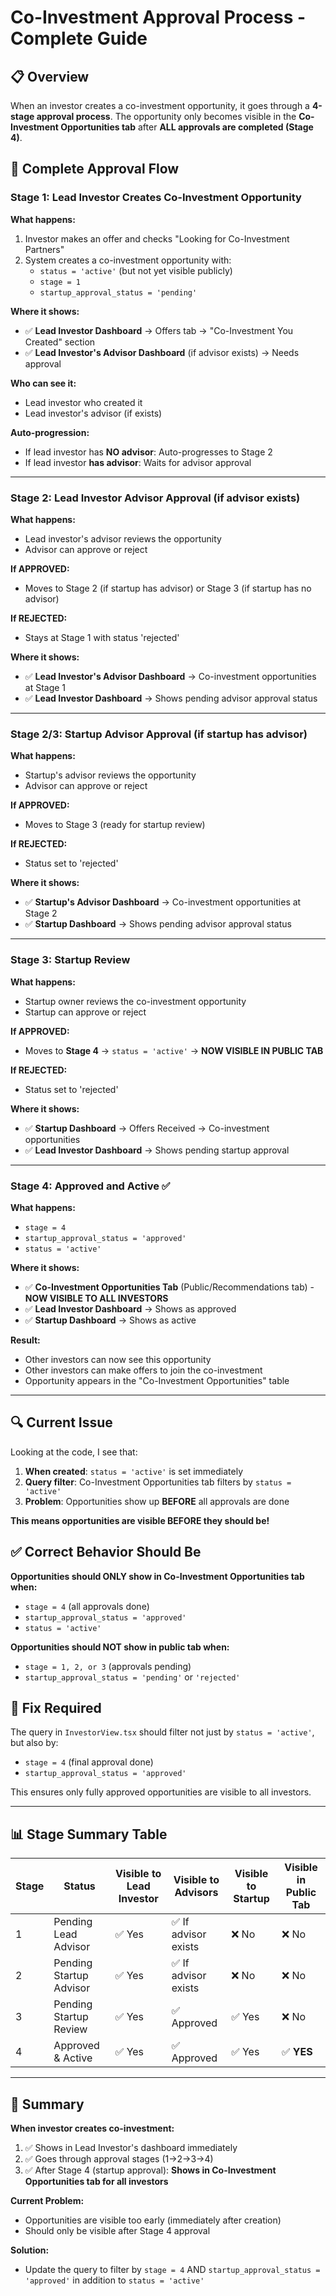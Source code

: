 # Co-Investment Approval Process - Complete Guide

## 📋 Overview

When an investor creates a co-investment opportunity, it goes through a **4-stage approval process**. The opportunity only becomes visible in the **Co-Investment Opportunities tab** after **ALL approvals are completed (Stage 4)**.

## 🔄 Complete Approval Flow

### **Stage 1: Lead Investor Creates Co-Investment Opportunity**

**What happens:**
1. Investor makes an offer and checks "Looking for Co-Investment Partners"
2. System creates a co-investment opportunity with:
   - `status = 'active'` (but not yet visible publicly)
   - `stage = 1`
   - `startup_approval_status = 'pending'`

**Where it shows:**
- ✅ **Lead Investor Dashboard** → Offers tab → "Co-Investment You Created" section
- ✅ **Lead Investor's Advisor Dashboard** (if advisor exists) → Needs approval

**Who can see it:**
- Lead investor who created it
- Lead investor's advisor (if exists)

**Auto-progression:**
- If lead investor has **NO advisor**: Auto-progresses to Stage 2
- If lead investor **has advisor**: Waits for advisor approval

---

### **Stage 2: Lead Investor Advisor Approval** (if advisor exists)

**What happens:**
- Lead investor's advisor reviews the opportunity
- Advisor can approve or reject

**If APPROVED:**
- Moves to Stage 2 (if startup has advisor) or Stage 3 (if startup has no advisor)

**If REJECTED:**
- Stays at Stage 1 with status 'rejected'

**Where it shows:**
- ✅ **Lead Investor's Advisor Dashboard** → Co-investment opportunities at Stage 1
- ✅ **Lead Investor Dashboard** → Shows pending advisor approval status

---

### **Stage 2/3: Startup Advisor Approval** (if startup has advisor)

**What happens:**
- Startup's advisor reviews the opportunity
- Advisor can approve or reject

**If APPROVED:**
- Moves to Stage 3 (ready for startup review)

**If REJECTED:**
- Status set to 'rejected'

**Where it shows:**
- ✅ **Startup's Advisor Dashboard** → Co-investment opportunities at Stage 2
- ✅ **Startup Dashboard** → Shows pending advisor approval status

---

### **Stage 3: Startup Review**

**What happens:**
- Startup owner reviews the co-investment opportunity
- Startup can approve or reject

**If APPROVED:**
- Moves to **Stage 4** → `status = 'active'` → **NOW VISIBLE IN PUBLIC TAB**

**If REJECTED:**
- Status set to 'rejected'

**Where it shows:**
- ✅ **Startup Dashboard** → Offers Received → Co-investment opportunities
- ✅ **Lead Investor Dashboard** → Shows pending startup approval

---

### **Stage 4: Approved and Active** ✅

**What happens:**
- `stage = 4`
- `startup_approval_status = 'approved'`
- `status = 'active'`

**Where it shows:**
- ✅ **Co-Investment Opportunities Tab** (Public/Recommendations tab) - **NOW VISIBLE TO ALL INVESTORS**
- ✅ **Lead Investor Dashboard** → Shows as approved
- ✅ **Startup Dashboard** → Shows as active

**Result:**
- Other investors can now see this opportunity
- Other investors can make offers to join the co-investment
- Opportunity appears in the "Co-Investment Opportunities" table

---

## 🔍 Current Issue

Looking at the code, I see that:

1. **When created**: `status = 'active'` is set immediately
2. **Query filter**: Co-Investment Opportunities tab filters by `status = 'active'`
3. **Problem**: Opportunities show up **BEFORE** all approvals are done

**This means opportunities are visible BEFORE they should be!**

## ✅ Correct Behavior Should Be

**Opportunities should ONLY show in Co-Investment Opportunities tab when:**
- `stage = 4` (all approvals done)
- `startup_approval_status = 'approved'`
- `status = 'active'`

**Opportunities should NOT show in public tab when:**
- `stage = 1, 2, or 3` (approvals pending)
- `startup_approval_status = 'pending'` or `'rejected'`

## 🔧 Fix Required

The query in `InvestorView.tsx` should filter not just by `status = 'active'`, but also by:
- `stage = 4` (final approval done)
- `startup_approval_status = 'approved'`

This ensures only fully approved opportunities are visible to all investors.

---

## 📊 Stage Summary Table

| Stage | Status | Visible to Lead Investor | Visible to Advisors | Visible to Startup | Visible in Public Tab |
|-------|--------|-------------------------|---------------------|-------------------|----------------------|
| 1 | Pending Lead Advisor | ✅ Yes | ✅ If advisor exists | ❌ No | ❌ No |
| 2 | Pending Startup Advisor | ✅ Yes | ✅ If advisor exists | ❌ No | ❌ No |
| 3 | Pending Startup Review | ✅ Yes | ✅ Approved | ✅ Yes | ❌ No |
| 4 | Approved & Active | ✅ Yes | ✅ Approved | ✅ Yes | ✅ **YES** |

---

## 🎯 Summary

**When investor creates co-investment:**
1. ✅ Shows in Lead Investor's dashboard immediately
2. ✅ Goes through approval stages (1→2→3→4)
3. ✅ After Stage 4 (startup approval): **Shows in Co-Investment Opportunities tab for all investors**

**Current Problem:**
- Opportunities are visible too early (immediately after creation)
- Should only be visible after Stage 4 approval

**Solution:**
- Update the query to filter by `stage = 4` AND `startup_approval_status = 'approved'` in addition to `status = 'active'`

